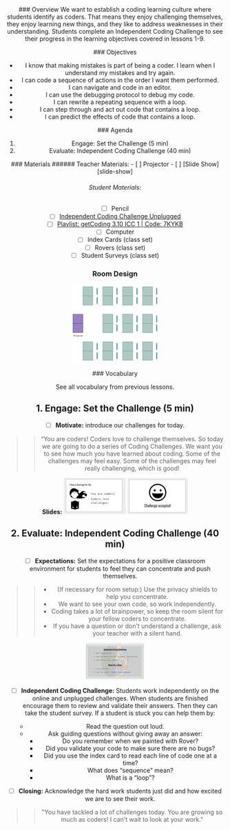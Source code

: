 <header class='header' title='Independent Coding Challenge' subtitle='Lesson 10'/>

<notable>
<iconp src='/icons/activity.png'>### Overview</iconp>
We want to establish a coding learning culture where students identify as coders. That means they enjoy challenging themselves, they enjoy learning new things, and they like to address weaknesses in their understanding. Students complete an Independent Coding Challenge to see their progress in the learning objectives covered in lessons 1-9.

<iconp src='/icons/objectives.png'>### Objectives</iconp>
- I know that making mistakes is part of being a coder. I learn when I understand my mistakes and try again.
- I can code a sequence of actions in the order I want them performed.
- I can navigate and code in an editor.
- I can use the debugging protocol to debug my code.
- I can rewrite a repeating sequence with a loop.
- I can step through and act out code that contains a loop.
- I can predict the effects of code that contains a loop.

<iconp src='/icons/agenda.png'>### Agenda</iconp>
1. Engage: Set the Challenge (5 min)
1. Evaluate: Independent Coding Challenge (40 min)

<note>
<iconp src='/icons/materials.png'>### Materials</iconp>
###### Teacher Materials:
- [ ] Projector
- [ ] [Slide Show][slide-show]

###### Student Materials:
- [ ] Pencil
- [ ] [Independent Coding Challenge Unplugged][icc]
- [ ] [Playlist: getCoding 3.10 ICC 1 | Code: 7KYKB][icc-online]
- [ ] Computer
- [ ] Index Cards (class set)
- [ ] Rovers (class set)
- [ ] Student Surveys (class set)
</note>

### Room Design
![room](/images/layout-rows.png)
<note>

<iconp src='/icons/vocab.png'>### Vocabulary</iconp>

See all vocabulary from previous lessons.

</note>

## 1. Engage: Set the Challenge (5 min)

- [ ] **Motivate:** introduce our challenges for today.

> > “You are coders! Coders love to challenge themselves. So today we are going to do a series of Coding Challenges. We want you to see how much you have learned about coding. Some of the challenges may feel easy. Some of the challenges may feel really challenging, which is good!

<note> **Slides:** ![slides-challenge](./images/slides-challenge.png)
![slides-set](./images/slides-set.png)</note>

## 2. Evaluate: Independent Coding Challenge (40 min)

- [ ] **Expectations:** Set the expectations for a positive classroom environment for students to feel they can concentrate and push themselves.

> > - (If necessary for room setup:) Use the privacy shields to help you concentrate.
> > - We want to see your own code, so work independently.
> > - Coding takes a lot of brainpower, so keep the room silent for your fellow coders to concentrate.
> > - If you have a question or don’t understand a challenge, ask your teacher with a silent hand.

<note>![slides-expectations](./images/slides-expectations.png)</note>

- [ ] **Independent Coding Challenge:** Students work independently on the online and unplugged challenges. When students are finished encourage them to review and validate their answers. Then they can take the student survey. If a student is stuck you can help them by:
    - Read the question out loud.
    - Ask guiding questions without giving away an answer:
        - Do you remember when we painted with Rover?
        - Did you validate your code to make sure there are no bugs?
        - Did you use the index card to read each line of code one at a time?
        - What does “sequence” mean?
        - What is a “loop”?

- [ ] **Closing:** Acknowledge the hard work students just did and how excited we are to see their work.

> > "You have tackled a lot of challenges today. You are growing so much as coders! I can't wait to look at your work."

</notable>

[icc]: https://drive.google.com/open?id=1AAGj8i51Nk8TlI_5u_6t25sw8kAVKqp9LaQyyPCFyec
[icc-online]: http://www.pixelbots.io/7KYKB
[slide-show]: https://docs.google.com/presentation/d/1wWEfQnDRTIRlo-bpjPrwkYIFHtrMS0tMUeSxnWW3MKw/edit?usp=sharing
